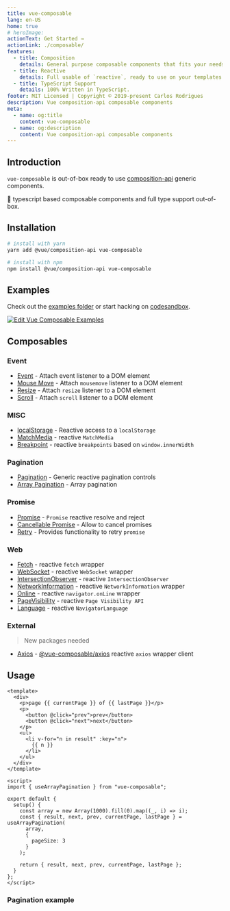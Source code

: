 ```yaml
---
title: vue-composable
lang: en-US
home: true
# heroImage:
actionText: Get Started →
actionLink: ./composable/
features:
  - title: Composition
    details: General purpose composable components that fits your needs.
  - title: Reactive
    details: Full usable of `reactive`, ready to use on your templates.
  - title: TypeScript Support
    details: 100% Written in TypeScript.
footer: MIT Licensed | Copyright © 2019-present Carlos Rodrigues
description: Vue composition-api composable components
meta:
  - name: og:title
    content: vue-composable
  - name: og:description
    content: Vue composition-api composable components
---
```


## Introduction

`vue-composable` is out-of-box ready to use [composition-api](https://github.com/vuejs/composition-api) generic components.

:100: typescript based composable components and full type support out-of-box.

## Installation

```bash
# install with yarn
yarn add @vue/composition-api vue-composable

# install with npm
npm install @vue/composition-api vue-composable
```

## Examples

Check out the [examples folder](examples) or start hacking on [codesandbox](https://codesandbox.io/s/vue-composable-examples-yuusf).

[![Edit Vue Composable Examples](https://codesandbox.io/static/img/play-codesandbox.svg)](https://codesandbox.io/s/vue-template-yuusf?fontsize=14)

## Composables

### Event

- [Event](composable/event/event) - Attach event listener to a DOM element
- [Mouse Move](composable/event/onMoveMove) - Attach `mousemove` listener to a DOM element
- [Resize](composable/event/onResize) - Attach `resize` listener to a DOM element
- [Scroll](composable/event/onScroll) - Attach `scroll` listener to a DOM element

### MISC

- [localStorage](composable/misc/localStorage) - Reactive access to a `localStorage`
- [MatchMedia](composable/misc/matchMedia) - reactive `MatchMedia`
- [Breakpoint](composable/misc/breakpoint) - reactive `breakpoints` based on `window.innerWidth`

### Pagination

- [Pagination](composable/pagination/pagination) - Generic reactive pagination controls
- [Array Pagination](composable/pagination/arrayPagination) - Array pagination

### Promise

- [Promise](composable/promise/promise) - `Promise` reactive resolve and reject
- [Cancellable Promise](composable/promise/cancellablePromise) - Allow to cancel promises
- [Retry](composable/promise/retry) - Provides functionality to retry `promise`

### Web

- [Fetch](composable/web/fetch) - reactive `fetch` wrapper
- [WebSocket](composable/web/webSocket) - reactive `WebSocket` wrapper
- [IntersectionObserver](composable/web/intersectionObserver) - reactive `IntersectionObserver`
- [NetworkInformation](composable/web/networkInformation) - reactive `NetworkInformation` wrapper
- [Online](composable/web/online) - reactive `navigator.onLine` wrapper
- [PageVisibility](composable/web/pageVisibility) - reactive `Page Visibility API`
- [Language](composable/web/language) - reactive `NavigatorLanguage`

### External

> New packages needed

- [Axios](composable/external/axios) - [@vue-composable/axios](https://www.npmjs.com/package/@vue-composable/axios) reactive `axios` wrapper client

## Usage

```vue
<template>
  <div>
    <p>page {{ currentPage }} of {{ lastPage }}</p>
    <p>
      <button @click="prev">prev</button>
      <button @click="next">next</button>
    </p>
    <ul>
      <li v-for="n in result" :key="n">
        {{ n }}
      </li>
    </ul>
  </div>
</template>

<script>
import { useArrayPagination } from "vue-composable";

export default {
  setup() {
    const array = new Array(1000).fill(0).map((_, i) => i);
    const { result, next, prev, currentPage, lastPage } = useArrayPagination(
      array,
      {
        pageSize: 3
      }
    );

    return { result, next, prev, currentPage, lastPage };
  }
};
</script>
```

### Pagination example

<ClientOnly>
<array-pagination-example/>
</ClientOnly>

